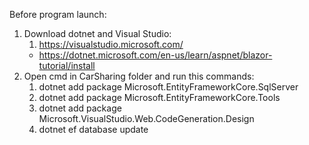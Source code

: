 Before program launch:
1. Download dotnet and Visual Studio:
   1) https://visualstudio.microsoft.com/
   - https://dotnet.microsoft.com/en-us/learn/aspnet/blazor-tutorial/install
3. Open cmd in CarSharing folder and run this commands:
   1) dotnet add package Microsoft.EntityFrameworkCore.SqlServer
   2) dotnet add package Microsoft.EntityFrameworkCore.Tools
   3) dotnet add package Microsoft.VisualStudio.Web.CodeGeneration.Design
   4) dotnet ef database update
